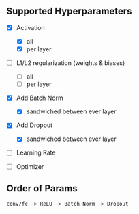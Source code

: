 ## Supported Hyperparameters

- [x] Activation
    - [x] all
    - [x] per layer
- [ ] L1/L2 regularization (weights & biases)
    - [ ] all
    - [ ] per layer
- [x] Add Batch Norm
    - [x] sandwiched between ever layer
- [x] Add Dropout
    - [x] sandwiched between ever layer
- [ ] Learning Rate
- [ ] Optimizer


## Order of Params

`conv/fc -> ReLU -> Batch Norm -> Dropout`